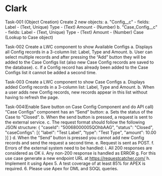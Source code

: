 # Clark

Task-001 (Object Creation)
      Create 2 new objects:
      a. "Config__c" - 
      fields: Label - (Text, Unique)
      Type - (Text)
      Amount - (Number)
      b. "Case_Config__c" - 
      fields: Label - (Text, Unique)
      Type - (Text)
      Amount - (Number)
      Case (Lookup to Case object)
      
Task-002
  Create a LWC component to show Available Configs
  a. Displays all Config records in a 3-column list: Label, Type and Amount.
  b. User can select multiple records and after pressing the “Add” button they will be
  added to the Case Configs list (also new Case Config records are saved to the
  database).
  c. If a Config record has already been added to the Case Configs list it cannot be
  added a second time.
  
Task-003
  Create a LWC component to show Case Configs
  a. Displays added Config records in a 3-column list: Label, Type and Amount.
  b. When a user adds new Config records, new records appear in this list without
  having to refresh the page.
  
Task-004(Enable Save button on Case Config Component and do API call)
    “Case Configs” component has an “Send” button:
    a. Sets the status of the Case to “Closed”.
    b. When the send button is pressed, a request is sent to the external service.
    c. The request format should follow the following JSON structure:
    {
    "caseId": "50068000005QOhbAAG",
    "status": "Closed",
    "caseConfigs": [{
    "label": "Test Label",
    "type": "Test Type",
    "amount": 10.00 }]
    }
    d. When the “Send” button is pressed you cannot add new Config records and send
    the request a second time.
    e. Request is sent as POST.
    f. Errors of the external system need to be handled:
    i. All 200 responses are considered as OK
    ii. Any non-200 response is handled as ERROR
    g. For this use case generate a new endpoint URL at https://requestcatcher.com/
    h. Implement it using Apex
    5. A test coverage of at least 85% for APEX is required.
    6. Please use Apex for DML and SOQL queries.
